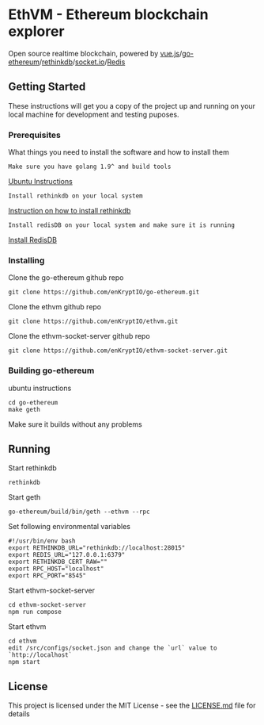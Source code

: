 # EthVM - Ethereum blockchain explorer

Open source realtime blockchain, powered by [vue.js](https://github.com/vuejs/vue)/[go-ethereum](https://github.com/ethereum/go-ethereum)/[rethinkdb](https://github.com/rethinkdb/rethinkdb)/[socket.io](https://github.com/socketio/socket.io)/[Redis](https://redis.io/topics/quickstart)

## Getting Started

These instructions will get you a copy of the project up and running on your local machine for development and testing puposes.

### Prerequisites

What things you need to install the software and how to install them

```
Make sure you have golang 1.9^ and build tools
```
[Ubuntu Instructions](https://github.com/ethereum/go-ethereum/wiki/Installation-Instructions-for-Ubuntu#building-from-source)
```
Install rethinkdb on your local system
```
[Instruction on how to install rethinkdb](https://www.rethinkdb.com/docs/install/)
```
Install redisDB on your local system and make sure it is running
```
[Install RedisDB](https://redis.io/topics/quickstart)
### Installing

Clone the go-ethereum github repo
```
git clone https://github.com/enKryptIO/go-ethereum.git
```
Clone the ethvm github repo
```
git clone https://github.com/enKryptIO/ethvm.git
```
Clone the ethvm-socket-server github repo
```
git clone https://github.com/enKryptIO/ethvm-socket-server.git
```

### Building go-ethereum

ubuntu instructions
```
cd go-ethereum
make geth
```

Make sure it builds without any problems

## Running

Start rethinkdb
```
rethinkdb
```
Start geth
```
go-ethereum/build/bin/geth --ethvm --rpc
```
Set following environmental variables
```
#!/usr/bin/env bash
export RETHINKDB_URL="rethinkdb://localhost:28015"
export REDIS_URL="127.0.0.1:6379"
export RETHINKDB_CERT_RAW=""
export RPC_HOST="localhost"
export RPC_PORT="8545"
```
Start ethvm-socket-server
```
cd ethvm-socket-server
npm run compose
```
Start ethvm
```
cd ethvm
edit /src/configs/socket.json and change the `url` value to `http://localhost`
npm start
```

## License

This project is licensed under the MIT License - see the [LICENSE.md](LICENSE.md) file for details